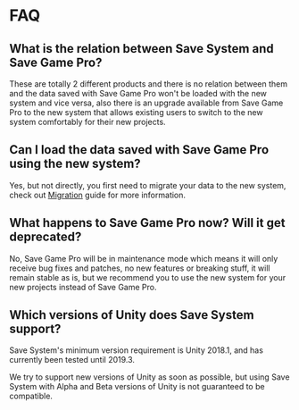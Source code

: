 # FAQ

## What is the relation between Save System and Save Game Pro?

These are totally 2 different products and there is no relation between them and the data saved with Save Game Pro won't be loaded with the new system and vice versa, also there is an upgrade available from Save Game Pro to the new system that allows existing users to switch to the new system comfortably for their new projects.

## Can I load the data saved with Save Game Pro using the new system?

Yes, but not directly, you first need to migrate your data to the new system, check out [Migration](migration.md) guide for more information.

## What happens to Save Game Pro now? Will it get deprecated?

No, Save Game Pro will be in maintenance mode which means it will only receive bug fixes and patches, no new features or breaking stuff, it will remain stable as is, but we recommend you to use the new system for your new projects instead of Save Game Pro.

## Which versions of Unity does Save System support?

Save System's minimum version requirement is Unity 2018.1, and has currently been tested until 2019.3.

We try to support new versions of Unity as soon as possible, but using Save System with Alpha and Beta versions of Unity is not guaranteed to be compatible.